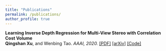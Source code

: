```yaml
---
title: "Publications"
permalink: /publications/
author_profile: true
---
```


<b>Learning Inverse Depth Regression for Multi-View Stereo with Correlation Cost Volume</b> <br> 
<b>Qingshan Xu</b>, and Wenbing Tao. 
<i>AAAI, 2020.</i> 
[[PDF]](https://openaccess.thecvf.com/content_CVPR_2019/papers/Tang_A_Skeleton-Bridged_Deep_Learning_Approach_for_Generating_Meshes_of_Complex_CVPR_2019_paper.pdf) [[arXiv]](https://arxiv.org/abs/1903.04704) [[Code]](https://github.com/tangjiapeng/SkeletonBridgeRecon)

